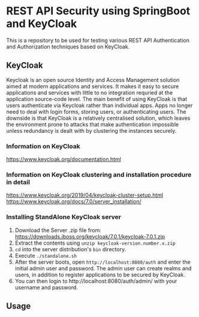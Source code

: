 # REST API Security using SpringBoot and KeyCloak 
This is a repository to be used for testing various REST API Authentication and Authorization techniques based on KeyCloak.

## KeyCloak
Keycloak is an open source Identity and Access Management solution aimed at modern applications and services. It makes it easy to secure applications and services with little to no integration requried at the application source-code level. The main benefit of using KeyCloak is that users authenticate via Keycloak rather than individual apps. Apps no longer need to deal with login forms, storing users, or authenticating users. The downside is that KeyCloak is a relatively centralised solution, which leaves the environment prone to attacks that make authentication impossible unless redundancy is dealt with by clustering the instances securely.

### Information on KeyCloak
https://www.keycloak.org/documentation.html

### Information on KeyCloak clustering and installation procedure in detail
https://www.keycloak.org/2019/04/keycloak-cluster-setup.html
https://www.keycloak.org/docs/7.0/server_installation/

### Installing StandAlone KeyCloak server
1. Download the Server .zip file from: https://downloads.jboss.org/keycloak/7.0.1/keycloak-7.0.1.zip
2. Extract the contents using ```unzip keycloak-version.number.x.zip ```
3. ```cd``` into the server distribution's ```bin``` directory.
4. Execute ```./standalone.sh```
5. After the server 
boots, open ```http://localhost:8080/auth``` and enter the initial admin user and password. The admin user can create realms and users, in addition to register applications to be secured by KeyCloak. 
6. You can then login to http://localhost:8080/auth/admin/ with your username and password.

## Usage